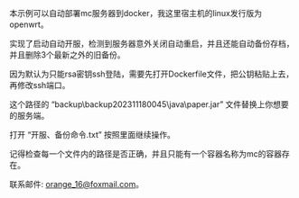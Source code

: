本示例可以自动部署mc服务器到docker，我这里宿主机的linux发行版为openwrt。

实现了启动自动开服，检测到服务器意外关闭自动重启，并且还能自动备份存档，并且删除3个最新之外的旧备份。

因为默认为只能rsa密钥ssh登陆，需要先打开Dockerfile文件，把公钥粘贴上去，再修改ssh端口。

这个路径的 “backup\backup202311180045\java\paper.jar” 文件替换上你想要的服务端。

打开 “开服、备份命令.txt” 按照里面继续操作。

记得检查每一个文件内的路径是否正确，并且只能有一个容器名称为mc的容器存在。


联系邮件: orange_16@foxmail.com。
